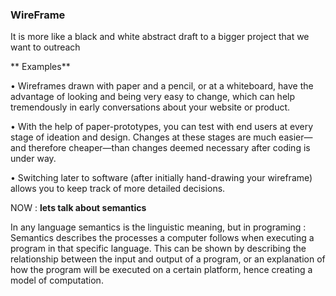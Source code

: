 ### WireFrame

It is more like a black and white abstract draft to a bigger project that we want to outreach 

** Examples**
 
•	Wireframes drawn with paper and a pencil, or at a whiteboard, have the advantage of looking and being very easy to change, which can help tremendously in early conversations about your website or product. 

•	With the help of paper-prototypes, you can test with end users at every stage of ideation and design. Changes at these stages are much easier—and therefore cheaper—than changes deemed necessary after coding is under way.

•	Switching later to software (after initially hand-drawing your wireframe) allows you to keep track of more detailed decisions.

NOW : **lets talk about semantics** 

In any language semantics is the linguistic meaning, but in programing : Semantics describes the processes a computer follows when executing a program in that specific language. This can be shown by describing the relationship between the input and output of a program, or an explanation of how the program will be executed on a certain platform, hence creating a model of computation.
